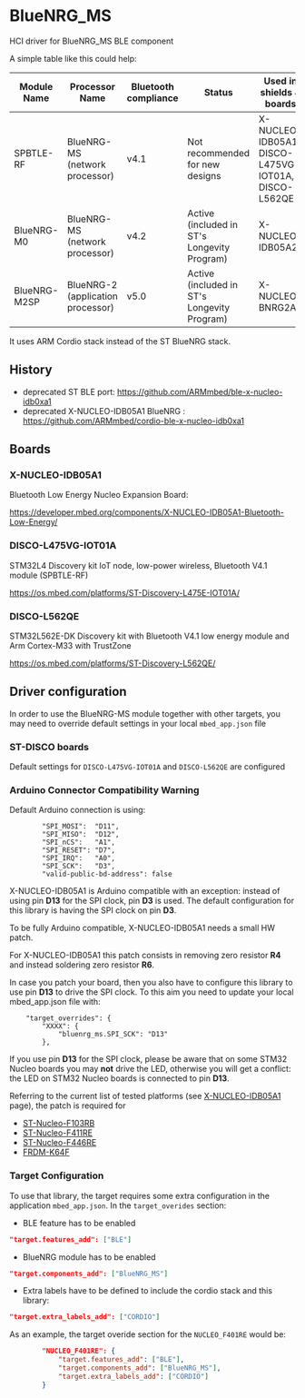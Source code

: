 # BlueNRG_MS

HCI driver for BlueNRG_MS BLE component

A simple table like this could help:

|Module Name|Processor Name|Bluetooth compliance|Status|Used in shields & boards|Link|
|-------------|-----------|-----|-|-|-|
|SPBTLE-RF    |BlueNRG-MS (network processor) |v4.1 |Not recommended for new designs             |X-NUCLEO-IDB05A1, DISCO-L475VG-IOT01A, DISCO-L562QE | https://www.st.com/en/wireless-transceivers-mcus-and-modules/spbtle-rf.html |
|BlueNRG-M0   |BlueNRG-MS (network processor) |v4.2 |Active (included in ST's Longevity Program) |X-NUCLEO-IDB05A2 | https://www.st.com/en/wireless-transceivers-mcus-and-modules/bluenrg-m0.html |
|BlueNRG-M2SP |BlueNRG-2 (application processor) |v5.0 |Active (included in ST's Longevity Program) |X-NUCLEO-BNRG2A1 | https://www.st.com/en/wireless-transceivers-mcus-and-modules/bluenrg-m2.html |


It uses ARM Cordio stack instead of the ST BlueNRG stack.

## History

- deprecated ST BLE port: https://github.com/ARMmbed/ble-x-nucleo-idb0xa1
- deprecated X-NUCLEO-IDB05A1 BlueNRG : https://github.com/ARMmbed/cordio-ble-x-nucleo-idb0xa1


## Boards

### X-NUCLEO-IDB05A1

Bluetooth Low Energy Nucleo Expansion Board:

https://developer.mbed.org/components/X-NUCLEO-IDB05A1-Bluetooth-Low-Energy/

### DISCO-L475VG-IOT01A

STM32L4 Discovery kit IoT node, low-power wireless, Bluetooth V4.1 module (SPBTLE-RF)

https://os.mbed.com/platforms/ST-Discovery-L475E-IOT01A/


### DISCO-L562QE

STM32L562E-DK Discovery kit with Bluetooth V4.1 low energy module and Arm Cortex-M33 with TrustZone

https://os.mbed.com/platforms/ST-Discovery-L562QE/


## Driver configuration

In order to use the BlueNRG-MS module together with other targets,
you may need to override default settings in your local `mbed_app.json` file

### ST-DISCO boards

Default settings for `DISCO-L475VG-IOT01A` and `DISCO-L562QE` are configured

### Arduino Connector Compatibility Warning

Default Arduino connection is using:

```
        "SPI_MOSI":  "D11",
        "SPI_MISO":  "D12",
        "SPI_nCS":   "A1",
        "SPI_RESET": "D7",
        "SPI_IRQ":   "A0",
        "SPI_SCK":   "D3",
        "valid-public-bd-address": false
```

X-NUCLEO-IDB05A1 is Arduino compatible with an exception: instead of using pin **D13** for the SPI clock, pin **D3** is used.
The default configuration for this library is having the SPI clock on pin **D3**.

To be fully Arduino compatible, X-NUCLEO-IDB05A1 needs a small HW patch.

For X-NUCLEO-IDB05A1 this patch consists in removing zero resistor **R4** and instead soldering zero resistor **R6**.

In case you patch your board, then you also have to configure this library to use pin **D13** to drive the SPI clock.
To this aim you need to update your local mbed_app.json file with:

```
    "target_overrides": {
        "XXXX": {
            "bluenrg_ms.SPI_SCK": "D13"
        },
```

If you use pin **D13** for the SPI clock, please be aware that on some STM32 Nucleo boards you may **not** drive the LED,
otherwise you will get a conflict: the LED on STM32 Nucleo boards is connected to pin **D13**.

Referring to the current list of tested platforms (see [X-NUCLEO-IDB05A1](https://developer.mbed.org/components/X-NUCLEO-IDB05A1-Bluetooth-Low-Energy/) page),
the patch is required for
- [ST-Nucleo-F103RB](https://developer.mbed.org/platforms/ST-Nucleo-F103RB/)
- [ST-Nucleo-F411RE](https://developer.mbed.org/platforms/ST-Nucleo-F411RE/)
- [ST-Nucleo-F446RE](https://developer.mbed.org/platforms/ST-Nucleo-F446RE/)
- [FRDM-K64F](https://developer.mbed.org/platforms/FRDM-K64F/)

### Target Configuration

To use that library, the target requires some extra configuration in the application `mbed_app.json`. In the `target_overides` section:   

* BLE feature has to be enabled

```json
"target.features_add": ["BLE"]
```

* BlueNRG module has to be enabled

```json
"target.components_add": ["BlueNRG_MS"]
```

* Extra labels have to be defined to include the cordio stack and this library: 

```json
"target.extra_labels_add": ["CORDIO"]
```

As an example, the target overide section for the `NUCLEO_F401RE` would be: 

```json
        "NUCLEO_F401RE": {
            "target.features_add": ["BLE"],
            "target.components_add": ["BlueNRG_MS"],
            "target.extra_labels_add": ["CORDIO"]
        }
```
